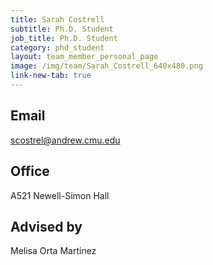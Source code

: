 ```yaml
---
title: Sarah Costrell
subtitle: Ph.D. Student
job_title: Ph.D. Student
category: phd_student
layout: team_member_personal_page
image: /img/team/Sarah_Costrell_640x480.png
link-new-tab: true
---
```


## Email ## 
[scostrel@andrew.cmu.edu](mailto:scostrel@andrew.cmu.edu)

## Office ##
A521 Newell-Simon Hall

## Advised by ##
Melisa Orta Martinez